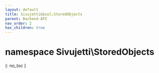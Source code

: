 ```yaml
---
layout: default
title: Sivujetti&bsol;StoredObjects
parent: Backend-API
nav_order: 2
has_children: true
---
```


# namespace Sivujetti\\StoredObjects
{: no_toc }

